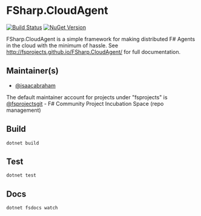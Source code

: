 # FSharp.CloudAgent

[![Build Status](https://github.com/jkone27/FSharp.CloudAgent/actions/workflows/ci.yml/badge.svg?branch=net8)](https://github.com/jkone27/FSharp.CloudAgent/actions/workflows/ci.yml?query=branch%3Anet8)
[![NuGet Version](https://img.shields.io/nuget/v/FSharp.CloudAgent.svg?logo=nuget)](https://www.nuget.org/packages/FSharp.CloudAgent)

FSharp.CloudAgent is a simple framework for making distributed F# Agents in the cloud with the minimum of hassle. See http://fsprojects.github.io/FSharp.CloudAgent/ for full documentation.


## Maintainer(s)

- [@isaacabraham](https://github.com/isaacabraham)

The default maintainer account for projects under "fsprojects" is [@fsprojectsgit](https://github.com/fsprojectsgit) - F# Community Project Incubation Space (repo management)


## Build

```
dotnet build
```

## Test

```
dotnet test
```

## Docs

```
dotnet fsdocs watch
```